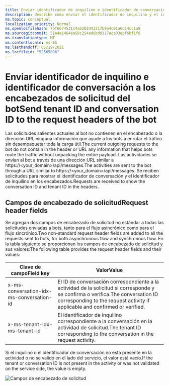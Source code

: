 ```yaml
---
title: Enviar identificador de inquilino e identificador de conversación a los encabezados de solicitud del bot
description: describe cómo enviar el identificador de inquilino y el identificador de conversación a los encabezados de solicitud del bot.
ms.topic: conceptual
localization_priority: Normal
ms.openlocfilehash: 76f667453114ab202d43217b9a4c01a6d14cc1a8
ms.sourcegitcommit: 51e4a1464ea58c254ad6bd0317aca03ebf6bf1f6
ms.translationtype: MT
ms.contentlocale: es-ES
ms.lasthandoff: 05/19/2021
ms.locfileid: "52565896"
---
```

# <a name="send-tenant-id-and-conversation-id-to-the-request-headers-of-the-bot"></a><span data-ttu-id="c689d-103">Enviar identificador de inquilino e identificador de conversación a los encabezados de solicitud del bot</span><span class="sxs-lookup"><span data-stu-id="c689d-103">Send tenant ID and conversation ID to the request headers of the bot</span></span>

<span data-ttu-id="c689d-104">Las solicitudes salientes actuales al bot no contienen en el encabezado o la dirección URL ninguna información que ayude a los bots a enrutar el tráfico sin desempaquetar toda la carga útil.</span><span class="sxs-lookup"><span data-stu-id="c689d-104">The current outgoing requests to the bot do not contain in the header or URL any information that helps bots route the traffic without unpacking the entire payload.</span></span> <span data-ttu-id="c689d-105">Las actividades se envían al bot a través de una dirección URL similar a https://<your_domain>/api/messages.</span><span class="sxs-lookup"><span data-stu-id="c689d-105">The activities are sent to the bot through a URL similar to https://<your_domain>/api/messages.</span></span> <span data-ttu-id="c689d-106">Se reciben solicitudes para mostrar el identificador de conversación y el identificador de inquilino en los encabezados.</span><span class="sxs-lookup"><span data-stu-id="c689d-106">Requests are received to show the conversation ID and tenant ID in the headers.</span></span>

## <a name="request-header-fields"></a><span data-ttu-id="c689d-107">Campos de encabezado de solicitud</span><span class="sxs-lookup"><span data-stu-id="c689d-107">Request header fields</span></span>

<span data-ttu-id="c689d-108">Se agregan dos campos de encabezado de solicitud no estándar a todas las solicitudes enviadas a bots, tanto para el flujo asincrónico como para el flujo sincrónico.</span><span class="sxs-lookup"><span data-stu-id="c689d-108">Two non-standard request header fields are added to all the requests sent to bots, for both asynchronous flow and synchronous flow.</span></span> <span data-ttu-id="c689d-109">En la tabla siguiente se proporcionan los campos de encabezado de solicitud y sus valores:</span><span class="sxs-lookup"><span data-stu-id="c689d-109">The following table provides the request header fields and their values:</span></span>

| <span data-ttu-id="c689d-110">Clave de campo</span><span class="sxs-lookup"><span data-stu-id="c689d-110">Field key</span></span> | <span data-ttu-id="c689d-111">Valor</span><span class="sxs-lookup"><span data-stu-id="c689d-111">Value</span></span> |
|----------------|-----------------|
| <span data-ttu-id="c689d-112">x-ms-conversation-id</span><span class="sxs-lookup"><span data-stu-id="c689d-112">x-ms-conversation-id</span></span> | <span data-ttu-id="c689d-113">El ID de conversación correspondiente a la actividad de la solicitud si corresponde y se confirma o verifica.</span><span class="sxs-lookup"><span data-stu-id="c689d-113">The conversation ID corresponding to the request activity if applicable and confirmed or verified.</span></span> |
| <span data-ttu-id="c689d-114">x-ms-tenant-id</span><span class="sxs-lookup"><span data-stu-id="c689d-114">x-ms-tenant-id</span></span> | <span data-ttu-id="c689d-115">El identificador de inquilino correspondiente a la conversación en la actividad de solicitud.</span><span class="sxs-lookup"><span data-stu-id="c689d-115">The tenant ID corresponding to the conversation in the request activity.</span></span> |

<span data-ttu-id="c689d-116">Si el inquilino o el identificador de conversación no está presente en la actividad o no se validó en el lado del servicio, el valor está vacío.</span><span class="sxs-lookup"><span data-stu-id="c689d-116">If the tenant or conversation ID is not present in the activity or was not validated on the service side, the value is empty.</span></span>

![Campos de encabezado de solicitud](~/assets/images/bots/requestheaderfields.png)
